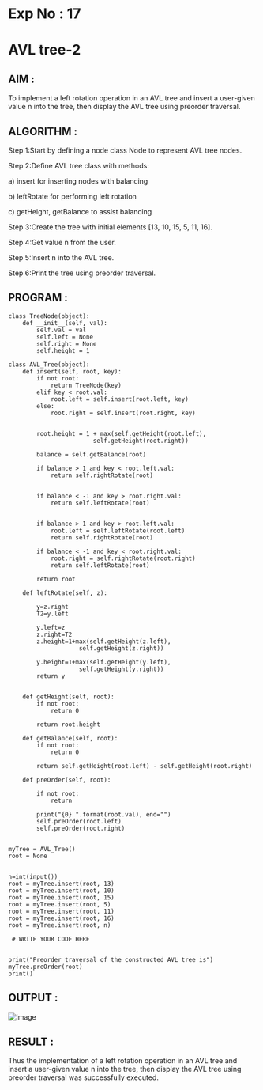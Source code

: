 # Exp No : 17 
# AVL tree-2 

## AIM :

To implement a left rotation operation in an AVL tree and insert a user-given value n into the tree, then display the AVL tree using preorder traversal.

## ALGORITHM :

Step 1:Start by defining a node class Node to represent AVL tree nodes.

Step 2:Define AVL tree class with methods:

a) insert for inserting nodes with balancing

b) leftRotate for performing left rotation

c) getHeight, getBalance to assist balancing

Step 3:Create the tree with initial elements [13, 10, 15, 5, 11, 16].

Step 4:Get value n from the user.

Step 5:Insert n into the AVL tree.

Step 6:Print the tree using preorder traversal.

## PROGRAM :

```
class TreeNode(object):
	def __init__(self, val):
		self.val = val
		self.left = None
		self.right = None
		self.height = 1

class AVL_Tree(object):
	def insert(self, root, key):
		if not root:
			return TreeNode(key)
		elif key < root.val:
			root.left = self.insert(root.left, key)
		else:
			root.right = self.insert(root.right, key)

	
		root.height = 1 + max(self.getHeight(root.left),
						self.getHeight(root.right))

		balance = self.getBalance(root)

		if balance > 1 and key < root.left.val:
			return self.rightRotate(root)

	
		if balance < -1 and key > root.right.val:
			return self.leftRotate(root)

		
		if balance > 1 and key > root.left.val:
			root.left = self.leftRotate(root.left)
			return self.rightRotate(root)
   
		if balance < -1 and key < root.right.val:
			root.right = self.rightRotate(root.right)
			return self.leftRotate(root)

		return root

	def leftRotate(self, z):
	    
	    y=z.right
	    T2=y.left
	    
	    y.left=z
	    z.right=T2
	    z.height=1+max(self.getHeight(z.left),
	                self.getHeight(z.right))
	                      
	    y.height=1+max(self.getHeight(y.left),
	                self.getHeight(y.right))
	    return y

	
	def getHeight(self, root):
		if not root:
			return 0

		return root.height

	def getBalance(self, root):
		if not root:
			return 0

		return self.getHeight(root.left) - self.getHeight(root.right)

	def preOrder(self, root):

		if not root:
			return

		print("{0} ".format(root.val), end="")
		self.preOrder(root.left)
		self.preOrder(root.right)


myTree = AVL_Tree()
root = None

 
n=int(input()) 
root = myTree.insert(root, 13)
root = myTree.insert(root, 10)
root = myTree.insert(root, 15)
root = myTree.insert(root, 5)
root = myTree.insert(root, 11)
root = myTree.insert(root, 16)
root = myTree.insert(root, n)

 # WRITE YOUR CODE HERE 


print("Preorder traversal of the constructed AVL tree is")
myTree.preOrder(root)
print()
```

## OUTPUT :

![image](https://github.com/user-attachments/assets/9a470239-c82e-4789-bfbd-f7443c938c75)

## RESULT :

Thus the implementation of a left rotation operation in an AVL tree and insert a user-given value n into the tree, then display the AVL tree using preorder traversal was successfully executed.
